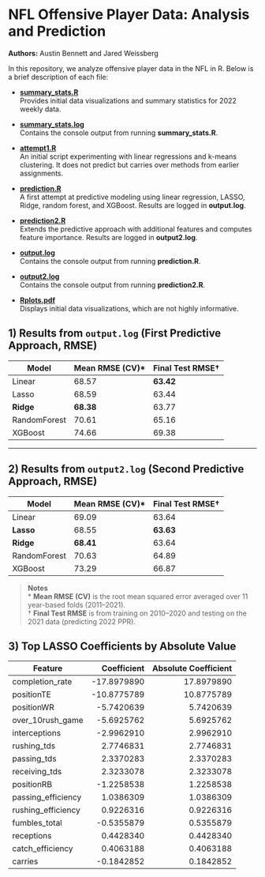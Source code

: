 # NFL Offensive Player Data: Analysis and Prediction

**Authors:** Austin Bennett and Jared Weissberg

In this repository, we analyze offensive player data in the NFL in R. Below is a brief description of each file:

- [**summary_stats.R**](https://github.com/weissbergj/NFL/blob/main/summary_stats.R)  
  Provides initial data visualizations and summary statistics for 2022 weekly data.

- [**summary_stats.log**](https://github.com/weissbergj/NFL/blob/main/summary_stats.log)  
  Contains the console output from running **summary_stats.R**.

- [**attempt1.R**](https://github.com/weissbergj/NFL/blob/main/attempt1.R)  
  An initial script experimenting with linear regressions and k-means clustering. It does not predict but carries over methods from earlier assignments.

- [**prediction.R**](https://github.com/weissbergj/NFL/blob/main/prediction.R)  
  A first attempt at predictive modeling using linear regression, LASSO, Ridge, random forest, and XGBoost. Results are logged in **output.log**.

- [**prediction2.R**](https://github.com/weissbergj/NFL/blob/main/prediction2.R)  
  Extends the predictive approach with additional features and computes feature importance. Results are logged in **output2.log**.

- [**output.log**](https://github.com/weissbergj/NFL/blob/main/output.log)  
  Contains the console output from running **prediction.R**.

- [**output2.log**](https://github.com/weissbergj/NFL/blob/main/output2.log)  
  Contains the console output from running **prediction2.R**.

- [**Rplots.pdf**](https://github.com/weissbergj/NFL/blob/main/Rplots.pdf)  
  Displays initial data visualizations, which are not highly informative.

## 1) Results from `output.log` (First Predictive Approach, **RMSE**)

| Model         | Mean RMSE (CV)* | Final Test RMSE† |
|---------------|-----------------|-------------------|
| Linear        | 68.57           | **63.42**        |
| Lasso         | 68.59           | 63.44            |
| **Ridge**     | **68.38**       | 63.77            |
| RandomForest  | 70.61           | 65.16            |
| XGBoost       | 74.66           | 69.38            |

---

## 2) Results from `output2.log` (Second Predictive Approach, **RMSE**)

| Model         | Mean RMSE (CV)* | Final Test RMSE† |
|---------------|-----------------|-------------------|
| Linear        | 69.09           | 63.64            |
| **Lasso**     | 68.55           | **63.63**        |
| **Ridge**     | **68.41**       | 63.64            |
| RandomForest  | 70.63           | 64.89            |
| XGBoost       | 73.29           | 66.87            |

> **Notes**  
> \* **Mean RMSE (CV)** is the root mean squared error averaged over 11 year-based folds (2011–2021).  
> † **Final Test RMSE** is from training on 2010–2020 and testing on the 2021 data (predicting 2022 PPR).

## 3) Top LASSO Coefficients by Absolute Value

| Feature             | Coefficient   | Absolute Coefficient |
|---------------------|--------------:|----------------------:|
| completion_rate     | -17.8979890   | 17.8979890           |
| positionTE          | -10.8775789   | 10.8775789           |
| positionWR          |  -5.7420639   |  5.7420639           |
| over_10rush_game    |  -5.6925762   |  5.6925762           |
| interceptions       |  -2.9962910   |  2.9962910           |
| rushing_tds         |   2.7746831   |  2.7746831           |
| passing_tds         |   2.3370283   |  2.3370283           |
| receiving_tds       |   2.3233078   |  2.3233078           |
| positionRB          |  -1.2258538   |  1.2258538           |
| passing_efficiency  |   1.0386309   |  1.0386309           |
| rushing_efficiency  |   0.9226316   |  0.9226316           |
| fumbles_total       |  -0.5355879   |  0.5355879           |
| receptions          |   0.4428340   |  0.4428340           |
| catch_efficiency    |   0.4063188   |  0.4063188           |
| carries             |  -0.1842852   |  0.1842852           |
